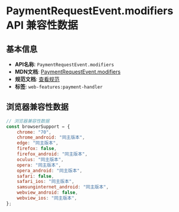 # PaymentRequestEvent.modifiers API 兼容性数据

## 基本信息

- **API名称**: `PaymentRequestEvent.modifiers`
- **MDN文档**: [PaymentRequestEvent.modifiers](https://developer.mozilla.org/docs/Web/API/PaymentRequestEvent/modifiers)
- **规范文档**: [查看规范](https://w3c.github.io/payment-handler/#dom-paymentrequestevent-modifiers)
- **标签**: `web-features:payment-handler`

## 浏览器兼容性数据

```javascript
// 浏览器兼容性数据
const browserSupport = {
    chrome: "70",
    chrome_android: "同主版本",
    edge: "同主版本",
    firefox: false,
    firefox_android: "同主版本",
    oculus: "同主版本",
    opera: "同主版本",
    opera_android: "同主版本",
    safari: false,
    safari_ios: "同主版本",
    samsunginternet_android: "同主版本",
    webview_android: false,
    webview_ios: "同主版本",
};

```


